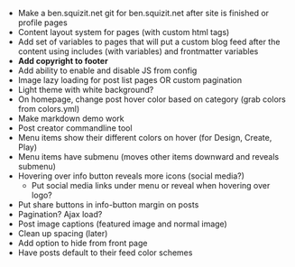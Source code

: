 * Make a ben.squizit.net git for ben.squizit.net after site is finished or profile pages
* Content layout system for pages (with custom html tags)
* Add set of variables to pages that will put a custom blog feed after the content using includes (with variables) and frontmatter variables
* **Add copyright to footer**
* Add ability to enable and disable JS from config
* Image lazy loading for post list pages OR custom pagination
* Light theme with white background?
* On homepage, change post hover color based on category (grab colors from colors.yml)
* Make markdown demo work
* Post creator commandline tool
* Menu items show their different colors on hover (for Design, Create, Play)
* Menu items have submenu (moves other items downward and reveals submenu)
* Hovering over info button reveals more icons (social media?)
  * Put social media links under menu or reveal when hovering over logo?
* Put share buttons in info-button margin on posts
* Pagination? Ajax load?
* Post image captions (featured image and normal image)
* Clean up spacing (later)
* Add option to hide from front page
* Have posts default to their feed color schemes
